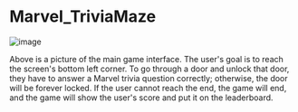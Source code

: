 # Marvel_TriviaMaze
![image](https://github.com/user-attachments/assets/37298891-4511-40f3-86bb-bd99febd183a)

Above is a picture of the main game interface. The user's goal is to reach the screen's bottom left corner. To go through a door and unlock that door, they have to answer a Marvel trivia question correctly; otherwise, the door will be forever locked. If the user cannot reach the end, the game will end, and the game will show the user's score and put it on the leaderboard.
